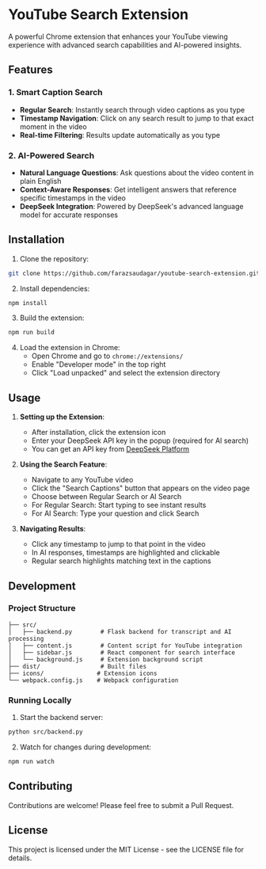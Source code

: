 # YouTube Search Extension

A powerful Chrome extension that enhances your YouTube viewing experience with advanced search capabilities and AI-powered insights.

## Features

### 1. Smart Caption Search
- **Regular Search**: Instantly search through video captions as you type
- **Timestamp Navigation**: Click on any search result to jump to that exact moment in the video
- **Real-time Filtering**: Results update automatically as you type

### 2. AI-Powered Search
- **Natural Language Questions**: Ask questions about the video content in plain English
- **Context-Aware Responses**: Get intelligent answers that reference specific timestamps in the video
- **DeepSeek Integration**: Powered by DeepSeek's advanced language model for accurate responses

## Installation

1. Clone the repository:
```bash
git clone https://github.com/farazsaudagar/youtube-search-extension.git
```

2. Install dependencies:
```bash
npm install
```

3. Build the extension:
```bash
npm run build
```

4. Load the extension in Chrome:
   - Open Chrome and go to `chrome://extensions/`
   - Enable "Developer mode" in the top right
   - Click "Load unpacked" and select the extension directory

## Usage

1. **Setting up the Extension**:
   - After installation, click the extension icon
   - Enter your DeepSeek API key in the popup (required for AI search)
   - You can get an API key from [DeepSeek Platform](https://platform.deepseek.com)

2. **Using the Search Feature**:
   - Navigate to any YouTube video
   - Click the "Search Captions" button that appears on the video page
   - Choose between Regular Search or AI Search
   - For Regular Search: Start typing to see instant results
   - For AI Search: Type your question and click Search

3. **Navigating Results**:
   - Click any timestamp to jump to that point in the video
   - In AI responses, timestamps are highlighted and clickable
   - Regular search highlights matching text in the captions

## Development

### Project Structure
```
├── src/
│   ├── backend.py        # Flask backend for transcript and AI processing
│   ├── content.js        # Content script for YouTube integration
│   ├── sidebar.js        # React component for search interface
│   └── background.js     # Extension background script
├── dist/                 # Built files
├── icons/               # Extension icons
└── webpack.config.js    # Webpack configuration
```

### Running Locally
1. Start the backend server:
```bash
python src/backend.py
```

2. Watch for changes during development:
```bash
npm run watch
```

## Contributing

Contributions are welcome! Please feel free to submit a Pull Request.

## License

This project is licensed under the MIT License - see the LICENSE file for details.
